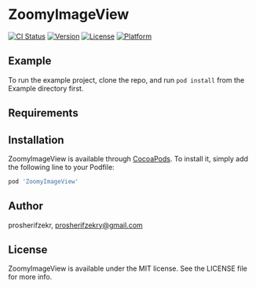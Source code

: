 # ZoomyImageView

[![CI Status](https://img.shields.io/travis/prosherifzekr/ZoomyImageView.svg?style=flat)](https://travis-ci.org/prosherifzekr/ZoomyImageView)
[![Version](https://img.shields.io/cocoapods/v/ZoomyImageView.svg?style=flat)](https://cocoapods.org/pods/ZoomyImageView)
[![License](https://img.shields.io/cocoapods/l/ZoomyImageView.svg?style=flat)](https://cocoapods.org/pods/ZoomyImageView)
[![Platform](https://img.shields.io/cocoapods/p/ZoomyImageView.svg?style=flat)](https://cocoapods.org/pods/ZoomyImageView)

## Example

To run the example project, clone the repo, and run `pod install` from the Example directory first.

## Requirements

## Installation

ZoomyImageView is available through [CocoaPods](https://cocoapods.org). To install
it, simply add the following line to your Podfile:

```ruby
pod 'ZoomyImageView'
```

## Author

prosherifzekr, prosherifzekry@gmail.com

## License

ZoomyImageView is available under the MIT license. See the LICENSE file for more info.
